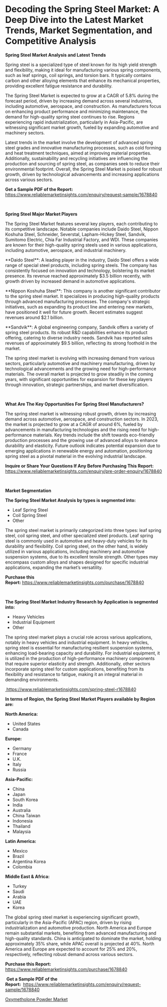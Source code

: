 <p><h1>Decoding the Spring Steel Market: A Deep Dive into the Latest Market Trends, Market Segmentation, and Competitive Analysis</h1></p><p><strong>Spring Steel Market Analysis and Latest Trends</strong></p>
<p><p>Spring steel is a specialized type of steel known for its high yield strength and flexibility, making it ideal for manufacturing various spring components, such as leaf springs, coil springs, and torsion bars. It typically contains carbon and other alloying elements that enhance its mechanical properties, providing excellent fatigue resistance and durability.</p><p>The Spring Steel Market is expected to grow at a CAGR of 5.8% during the forecast period, driven by increasing demand across several industries, including automotive, aerospace, and construction. As manufacturers focus on enhancing product performance and minimizing maintenance, the demand for high-quality spring steel continues to rise. Regions experiencing rapid industrialization, particularly in Asia-Pacific, are witnessing significant market growth, fueled by expanding automotive and machinery sectors.</p><p>Latest trends in the market involve the development of advanced spring steel grades and innovative manufacturing processes, such as cold forming and heat treatment techniques, aimed at improving material properties. Additionally, sustainability and recycling initiatives are influencing the production and sourcing of spring steel, as companies seek to reduce their environmental footprint. Overall, the Spring Steel Market is poised for robust growth, driven by technological advancements and increasing applications across various sectors.</p></p>
<p><strong>Get a Sample PDF of the Report:&nbsp;</strong> <a href="https://www.reliablemarketinsights.com/enquiry/request-sample/1678840?utm_campaign=1938&utm_medium=2&utm_source=Github&utm_content=ia&utm_term=31032025&utm_id=spring-steel">https://www.reliablemarketinsights.com/enquiry/request-sample/1678840</a></p>
<p>&nbsp;</p>
<p><strong>Spring Steel Major Market Players</strong></p>
<p><p>The Spring Steel Market features several key players, each contributing to its competitive landscape. Notable companies include Daido Steel, Nippon Koshuha Steel, Schneider, Severstal, Lapham-Hickey Steel, Sandvik, Sumitomo Electric, Chia Far Industrial Factory, and WDI. These companies are known for their high-quality spring steels used in various applications, including automotive, aerospace, and industrial machinery.</p><p>**Daido Steel**: A leading player in the industry, Daido Steel offers a wide range of special steel products, including spring steels. The company has consistently focused on innovation and technology, bolstering its market presence. Its revenue reached approximately $3.5 billion recently, with growth driven by increased demand in automotive applications.</p><p>**Nippon Koshuha Steel**: This company is another significant contributor to the spring steel market. It specializes in producing high-quality products through advanced manufacturing processes. The company's strategic initiatives, such as expanding its product line and entering new markets, have positioned it well for future growth. Recent estimates suggest revenues around $2.1 billion.</p><p>**Sandvik**: A global engineering company, Sandvik offers a variety of spring steel products. Its robust R&D capabilities enhance its product offering, catering to diverse industry needs. Sandvik has reported sales revenues of approximately $9.5 billion, reflecting its strong foothold in the market.</p><p>The spring steel market is evolving with increasing demand from various sectors, particularly automotive and machinery manufacturing, driven by technological advancements and the growing need for high-performance materials. The overall market is projected to grow steadily in the coming years, with significant opportunities for expansion for these key players through innovation, strategic partnerships, and market diversification.</p></p>
<p>&nbsp;</p>
<p><strong>What Are The Key Opportunities For Spring Steel Manufacturers?</strong></p>
<p><p>The spring steel market is witnessing robust growth, driven by increasing demand across automotive, aerospace, and construction sectors. In 2023, the market is projected to grow at a CAGR of around 6%, fueled by advancements in manufacturing technologies and the rising need for high-performance materials. Key trends include the shift towards eco-friendly production processes and the growing use of advanced alloys to enhance durability and elasticity. Future outlook indicates potential expansion due to emerging applications in renewable energy and automation, positioning spring steel as a pivotal material in the evolving industrial landscape.</p></p>
<p><strong>Inquire or Share Your Questions If Any Before Purchasing This Report:</strong> <a href="https://www.reliablemarketinsights.com/enquiry/pre-order-enquiry/1678840?utm_campaign=1938&utm_medium=2&utm_source=Github&utm_content=ia&utm_term=31032025&utm_id=spring-steel">https://www.reliablemarketinsights.com/enquiry/pre-order-enquiry/1678840</a></p>
<p>&nbsp;</p>
<p><strong>Market Segmentation</strong></p>
<p><strong>The Spring Steel Market Analysis by types is segmented into:</strong></p>
<p><ul><li>Leaf Spring Steel</li><li>Coil Spring Steel</li><li>Other</li></ul></p>
<p><p>The spring steel market is primarily categorized into three types: leaf spring steel, coil spring steel, and other specialized steel products. Leaf spring steel is commonly used in automotive and heavy-duty vehicles for its durability and flexibility. Coil spring steel, on the other hand, is widely utilized in various applications, including machinery and automotive suspension systems, due to its excellent tensile strength. Other types may encompass custom alloys and shapes designed for specific industrial applications, expanding the market’s versatility.</p></p>
<p><strong>Purchase this Report:&nbsp;</strong><a href="https://www.reliablemarketinsights.com/purchase/1678840?utm_campaign=1938&utm_medium=2&utm_source=Github&utm_content=ia&utm_term=31032025&utm_id=spring-steel">https://www.reliablemarketinsights.com/purchase/1678840</a></p>
<p>&nbsp;</p>
<p><strong>The Spring Steel Market Industry Research by Application is segmented into:</strong></p>
<p><ul><li>Heavy Vehicles</li><li>Industrial Equipment</li><li>Other</li></ul></p>
<p><p>The spring steel market plays a crucial role across various applications, notably in heavy vehicles and industrial equipment. In heavy vehicles, spring steel is essential for manufacturing resilient suspension systems, enhancing load-bearing capacity and durability. For industrial equipment, it is utilized in the production of high-performance machinery components that require superior elasticity and strength. Additionally, other sectors incorporate spring steel for custom applications, benefiting from its flexibility and resistance to fatigue, making it an integral material in demanding environments.</p></p>
<p><a href="https://www.reliablemarketinsights.com/spring-steel-r1678840?utm_campaign=1938&utm_medium=2&utm_source=Github&utm_content=ia&utm_term=31032025&utm_id=spring-steel">&nbsp;https://www.reliablemarketinsights.com/spring-steel-r1678840</a></p>
<p><strong>In terms of Region, the Spring Steel Market Players available by Region are:</strong></p>
<p>
    <p> <strong> North America: </strong>
        <ul>
            <li>United States</li>
            <li>Canada</li>
        </ul>
        </p> 
    <p> <strong> Europe: </strong>
        <ul>
            <li>Germany</li>
            <li>France</li>
            <li>U.K.</li>
            <li>Italy</li>
            <li>Russia</li>
        </ul>
        </p> 
    <p> <strong> Asia-Pacific: </strong>
        <ul>
            <li>China</li>
            <li>Japan</li>
            <li>South Korea</li>
            <li>India</li>
            <li>Australia</li>
            <li>China Taiwan</li>
            <li>Indonesia</li>
            <li>Thailand</li>
            <li>Malaysia</li>
        </ul>
        </p> 
    <p> <strong> Latin America: </strong>
        <ul>
            <li>Mexico</li>
            <li>Brazil</li>
            <li>Argentina Korea</li>
            <li>Colombia</li>
        </ul>
        </p> 
    <p> <strong> Middle East & Africa: </strong>
        <ul>
            <li>Turkey</li>
            <li>Saudi</li>
            <li>Arabia</li>
            <li>UAE</li>
            <li>Korea</li>
        </ul>
    </p>
    </p>
<p><p>The global spring steel market is experiencing significant growth, particularly in the Asia-Pacific (APAC) region, driven by rising industrialization and automotive production. North America and Europe remain substantial markets, benefiting from advanced manufacturing and high-quality standards. China is anticipated to dominate the market, holding approximately 35% share, while APAC overall is projected at 40%. North America and Europe are expected to account for 25% and 20%, respectively, reflecting robust demand across various sectors.</p></p>
<p><strong>Purchase this Report: </strong><a href="https://www.reliablemarketinsights.com/purchase/1678840?utm_campaign=1938&utm_medium=2&utm_source=Github&utm_content=ia&utm_term=31032025&utm_id=spring-steel">https://www.reliablemarketinsights.com/purchase/1678840</a></p>
<p>&nbsp;<strong>Get a Sample PDF of the Report:&nbsp;&nbsp;</strong><a href="https://www.reliablemarketinsights.com/enquiry/request-sample/1678840?utm_campaign=1938&utm_medium=2&utm_source=Github&utm_content=ia&utm_term=31032025&utm_id=spring-steel">https://www.reliablemarketinsights.com/enquiry/request-sample/1678840</a></p>
<p><strong></strong></p>
<p><p><a href="https://github.com/angelajermaine/Market-Research-Report-List-6/blob/main/oxymetholone-powder-market.md?utm_campaign=1938&utm_medium=2&utm_source=Github&utm_content=ia&utm_term=31032025&utm_id=spring-steel">Oxymetholone Powder Market</a></p></p>